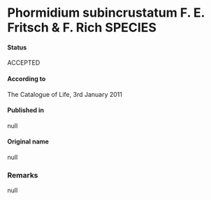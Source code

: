 Phormidium subincrustatum F. E. Fritsch & F. Rich SPECIES
=======

#### Status
ACCEPTED

#### According to
The Catalogue of Life, 3rd January 2011

#### Published in
null

#### Original name
null

### Remarks
null